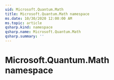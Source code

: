 ```yaml
---
uid: Microsoft.Quantum.Math
title: Microsoft.Quantum.Math namespace
ms.date: 10/30/2020 12:00:00 AM
ms.topic: article
qsharp.kind: namespace
qsharp.name: Microsoft.Quantum.Math
qsharp.summary: ''
---
```


# Microsoft.Quantum.Math namespace



